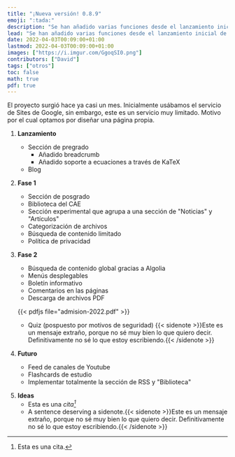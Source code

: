 ```yaml
---
title: "¡Nueva versión! 0.8.9"
emoji: ":tada:"
description: "Se han añadido varias funciones desde el lanzamiento inicial de esta página, aquí una lista de ellos y los que tengo planeados añadir."
lead: "Se han añadido varias funciones desde el lanzamiento inicial de esta página, aquí una lista de ellos y también de los que tengo planeados añadir."
date: 2022-04-03T00:09:00+01:00
lastmod: 2022-04-03T00:09:00+01:00
images: ["https://i.imgur.com/GgoqSI0.png"]
contributors: ["David"]
tags: ["otros"]
toc: false
math: true
pdf: true
---
```


El proyecto surgió hace ya casi un mes. Inicialmente usábamos el servicio de Sites de Google, sin embargo, este es un servicio muy limitado. Motivo por el cual optamos por diseñar una página propia.

1. **Lanzamiento**

    - Sección de pregrado
        - Añadido breadcrumb
        - Añadido soporte a ecuaciones a través de KaTeX
    - Blog

<p>   </p>

2. **Fase 1**

    - Sección de posgrado
    - Biblioteca del CAE
    - Sección experimental que agrupa a una sección de "Noticias" y "Artículos"
    - Categorización de archivos
    - Búsqueda de contenido limitado
    - Política de privacidad

<p>   </p>

3. **Fase 2**

    - Búsqueda de contenido global gracias a Algolia
    - Menús desplegables
    - Boletín informativo
    - Comentarios en las páginas
    - Descarga de archivos PDF

    </p>

    {{< pdfjs file="admision-2022.pdf" >}}

    - Quiz (pospuesto por motivos de seguridad) {{< sidenote >}}Este es un mensaje extraño, porque no sé muy bien lo que quiero decir. Definitivamente no sé lo que estoy escribiendo.{{< /sidenote >}}

<p>   </p>

4. **Futuro**

    - Feed de canales de Youtube
    - Flashcards de estudio
    - Implementar totalmente la sección de RSS y "Biblioteca"

<p>   </p>

5. **Ideas**
    - Esta es una <cite>cita[^1]</cite>
    - A sentence deserving a sidenote.{{< sidenote >}}Este es un mensaje extraño, porque no sé muy bien lo que quiero decir. Definitivamente no sé lo que estoy escribiendo.{{< /sidenote >}}

[^1]: Esta es una cita.
